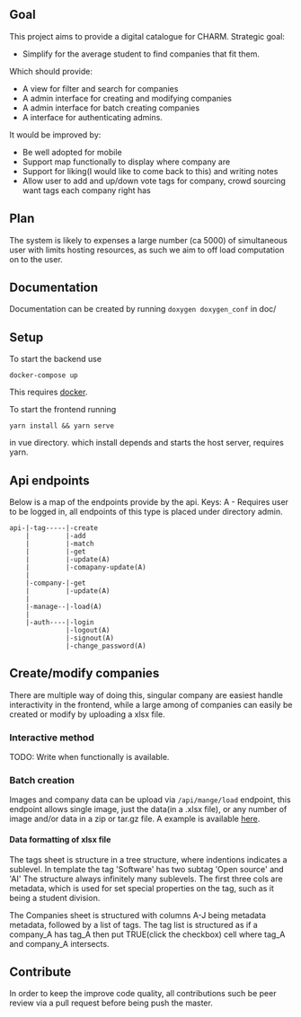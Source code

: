 ## Goal

This project aims to provide a digital catalogue for CHARM.
Strategic goal:

- Simplify for the average student to find companies that fit them.

Which should provide:

- A view for filter and search for companies
- A admin interface for creating and modifying companies
- A admin interface for batch creating companies
- A interface for authenticating admins.

It would be improved by:

- Be well adopted for mobile
- Support map functionally to display where company are
- Support for liking(I would like to come back to this) and writing notes
- Allow user to add and up/down vote tags for company, crowd sourcing want tags each company right has

## Plan

The system is likely to expenses a large number (ca 5000) of simultaneous user with limits hosting resources, as such we aim to off load computation on to the user.

## Documentation

Documentation can be created by running `doxygen doxygen_conf` in doc/

## Setup

To start the backend use

```
docker-compose up
```

This requires [docker](https://www.docker.com/).

To start the frontend running

```
yarn install && yarn serve
```

in vue directory.
which install depends and starts the host server, requires yarn.

## Api endpoints

Below is a map of the endpoints provide by the api.
Keys:
A - Requires user to be logged in, all endpoints of this type is placed under directory admin.

```
api-|-tag-----|-create
    |         |-add
    |         |-match
    |         |-get
    |         |-update(A)
    |         |-comapany-update(A)
    |
    |-company-|-get
    |         |-update(A)
    |
    |-manage--|-load(A)
    |
    |-auth----|-login
              |-logout(A)
              |-signout(A)
              |-change_password(A)
```

## Create/modify companies

There are multiple way of doing this, singular company are easiest handle interactivity in the frontend, while a large among of companies can easily be created or modify by uploading a xlsx file.

### Interactive method

TODO: Write when functionally is available.

### Batch creation

Images and company data can be upload via `/api/mange/load` endpoint, this endpoint allows single image, just the data(in a .xlsx file), or any number of image and/or data in a zip or tar.gz file.
A example is available [here](https://drive.google.com/drive/folders/1ARqpngACz8koJlrudFBCM7jHow94vemY?usp=sharing).

#### Data formatting of xlsx file

The tags sheet is structure in a tree structure, where indentions indicates a sublevel. In template the tag 'Software' has two subtag 'Open source' and 'AI' The structure always infinitely many sublevels. The first three cols are metadata, which is used for set special properties on the tag, such as it being a student division.

The Companies sheet is structured with columns A-J being metadata metadata, followed by a list of tags. The tag list is structured as if a company_A has tag_A then put TRUE(click the checkbox) cell where tag_A and company_A intersects.

## Contribute

In order to keep the improve code quality, all contributions such be peer review via a pull request before being push the master.
